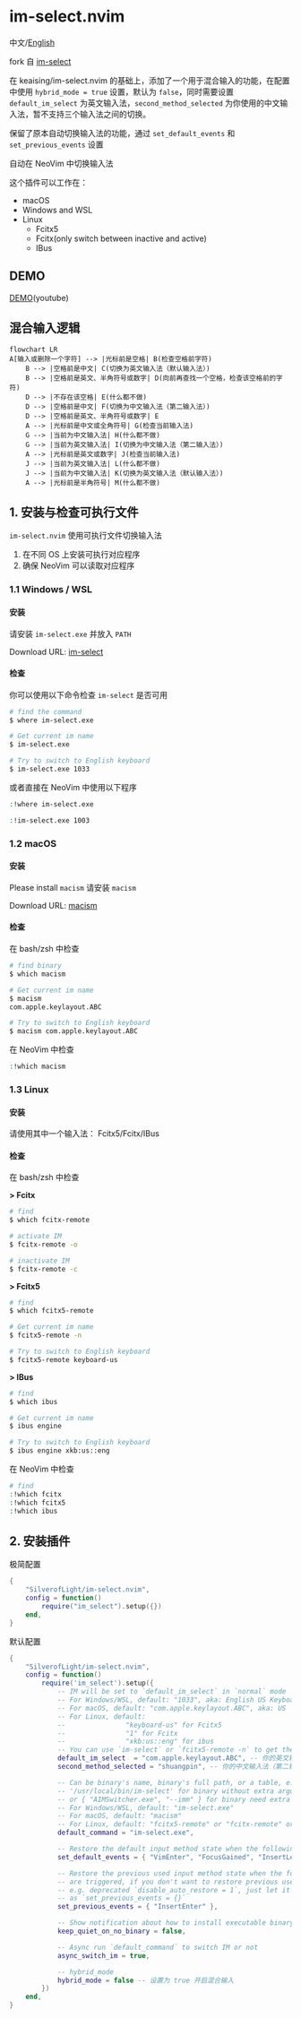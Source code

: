 # im-select.nvim

中文/[English](./readme/README.md)

fork 自 [im-select](https://github.com/keaising/im-select.nvim)

在 keaising/im-select.nvim 的基础上，添加了一个用于混合输入的功能，在配置中使用 `hybrid_mode = true` 设置，默认为 `false`，同时需要设置 `default_im_select` 为英文输入法，`second_method_selected` 为你使用的中文输入法，暂不支持三个输入法之间的切换。

保留了原本自动切换输入法的功能，通过 `set_default_events` 和 `set_previous_events` 设置

自动在 NeoVim 中切换输入法

这个插件可以工作在：

- macOS
- Windows and WSL
- Linux
  - Fcitx5
  - Fcitx(only switch between inactive and active)
  - IBus

## DEMO

[DEMO](https://youtu.be/wRJ-rMcvqTk)(youtube)

## 混合输入逻辑

```mermaid
flowchart LR
A[输入或删除一个字符] --> |光标前是空格| B(检查空格前字符)
    B --> |空格前是中文| C(切换为英文输入法（默认输入法）)
    B --> |空格前是英文、半角符号或数字| D(向前再查找一个空格，检查该空格前的字符)
    D --> |不存在该空格| E(什么都不做)
    D --> |空格前是中文| F(切换为中文输入法（第二输入法）)
    D --> |空格前是英文、半角符号或数字| E
    A --> |光标前是中文或全角符号| G(检查当前输入法)
    G --> |当前为中文输入法| H(什么都不做)
    G --> |当前为英文输入法| I(切换为中文输入法（第二输入法）)
    A --> |光标前是英文或数字| J(检查当前输入法)
    J --> |当前为英文输入法| L(什么都不做)
    J --> |当前为中文输入法| K(切换为英文输入法（默认输入法）)
    A --> |光标前是半角符号| M(什么都不做)
```

## 1. 安装与检查可执行文件

`im-select.nvim` 使用可执行文件切换输入法

1. 在不同 OS 上安装可执行对应程序
2. 确保 NeoVim 可以读取对应程序

### 1.1 Windows / WSL

#### 安装

请安装 `im-select.exe` 并放入 `PATH`

Download URL: [im-select](https://github.com/daipeihust/im-select)

#### 检查

你可以使用以下命令检查 `im-select` 是否可用

```bash
# find the command
$ where im-select.exe

# Get current im name
$ im-select.exe

# Try to switch to English keyboard
$ im-select.exe 1033
```

或者直接在 NeoVim 中使用以下程序

```bash
:!where im-select.exe

:!im-select.exe 1003
```

### 1.2 macOS

#### 安装

Please install `macism`
请安装 `macism`

Download URL: [macism](https://github.com/laishulu/macism)

#### 检查

在 bash/zsh 中检查

```bash
# find binary
$ which macism

# Get current im name
$ macism
com.apple.keylayout.ABC

# Try to switch to English keyboard
$ macism com.apple.keylayout.ABC
```

在 NeoVim 中检查

```bash
:!which macism
```

### 1.3 Linux

#### 安装

请使用其中一个输入法： Fcitx5/Fcitx/IBus

#### 检查

在 bash/zsh 中检查

**> Fcitx**

```bash
# find
$ which fcitx-remote

# activate IM
$ fcitx-remote -o

# inactivate IM
$ fcitx-remote -c
```

**> Fcitx5**

```bash
# find
$ which fcitx5-remote

# Get current im name
$ fcitx5-remote -n

# Try to switch to English keyboard
$ fcitx5-remote keyboard-us
```

**> IBus**

```bash
# find
$ which ibus

# Get current im name
$ ibus engine

# Try to switch to English keyboard
$ ibus engine xkb:us::eng
```

在 NeoVim 中检查

```bash
# find
:!which fcitx
:!which fcitx5
:!which ibus
```

## 2. 安装插件

极简配置

```lua
{
    "SilverofLight/im-select.nvim",
    config = function()
        require("im_select").setup({})
    end,
}
```

默认配置

```lua
{
    "SilverofLight/im-select.nvim",
    config = function()
        require('im_select').setup({
            -- IM will be set to `default_im_select` in `normal` mode
            -- For Windows/WSL, default: "1033", aka: English US Keyboard
            -- For macOS, default: "com.apple.keylayout.ABC", aka: US
            -- For Linux, default:
            --               "keyboard-us" for Fcitx5
            --               "1" for Fcitx
            --               "xkb:us::eng" for ibus
            -- You can use `im-select` or `fcitx5-remote -n` to get the IM's name
            default_im_select  = "com.apple.keylayout.ABC", -- 你的英文输入法
            second_method_selected = "shuangpin", -- 你的中文输入法（第二输入法）

            -- Can be binary's name, binary's full path, or a table, e.g. 'im-select',
            -- '/usr/local/bin/im-select' for binary without extra arguments,
            -- or { "AIMSwitcher.exe", "--imm" } for binary need extra arguments to work.
            -- For Windows/WSL, default: "im-select.exe"
            -- For macOS, default: "macism"
            -- For Linux, default: "fcitx5-remote" or "fcitx-remote" or "ibus"
            default_command = "im-select.exe",

            -- Restore the default input method state when the following events are triggered
            set_default_events = { "VimEnter", "FocusGained", "InsertLeave", "CmdlineLeave" },

            -- Restore the previous used input method state when the following events
            -- are triggered, if you don't want to restore previous used im in Insert mode,
            -- e.g. deprecated `disable_auto_restore = 1`, just let it empty
            -- as `set_previous_events = {}`
            set_previous_events = { "InsertEnter" },

            -- Show notification about how to install executable binary when binary missed
            keep_quiet_on_no_binary = false,

            -- Async run `default_command` to switch IM or not
            async_switch_im = true,

            -- hybrid_mode
            hybrid_mode = false -- 设置为 true 开启混合输入
        })
    end,
}
```

